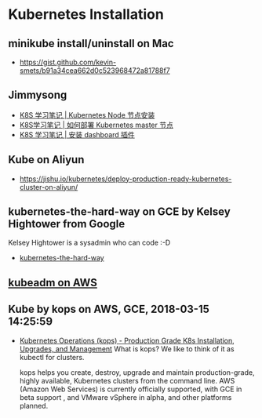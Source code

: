 # Kubernetes Installation

## minikube install/uninstall on Mac

* https://gist.github.com/kevin-smets/b91a34cea662d0c523968472a81788f7

## Jimmysong

* [K8S 学习笔记 | Kubernetes Node 节点安装](http://www.k8smeetup.com/article/NJdw6OKLm)
* [K8S学习笔记 | 如何部署 Kubernetes master 节点](http://www.k8smeetup.com/article/VJeWTvhIH7)
* [K8S 学习笔记 | 安装 dashboard 插件](http://www.k8smeetup.com/article/VkxD@M0eRX)

## Kube on Aliyun

* https://jishu.io/kubernetes/deploy-production-ready-kubernetes-cluster-on-aliyun/

## kubernetes-the-hard-way on GCE by Kelsey Hightower from Google

Kelsey Hightower is a sysadmin who can code :-D

* [kubernetes-the-hard-way](https://github.com/kelseyhightower/kubernetes-the-hard-way)

## [kubeadm on AWS](https://www.kubernetes.org.cn/3357.html)

## Kube by kops on AWS, GCE, 2018-03-15 14:25:59

* [Kubernetes Operations (kops) - Production Grade K8s Installation, Upgrades, and Management](https://github.com/kubernetes/kops)
    What is kops?
    We like to think of it as kubectl for clusters.

    kops helps you create, destroy, upgrade and maintain production-grade, highly available, Kubernetes clusters from the command line. AWS (Amazon Web Services) is currently officially supported, with GCE in beta support , and VMware vSphere in alpha, and other platforms planned.
